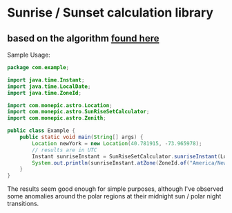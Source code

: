 # Sunrise / Sunset calculation library
## based on the algorithm [found here](http://edwilliams.org/sunrise_sunset_algorithm.htm)


Sample Usage: 

```java
package com.example;

import java.time.Instant;
import java.time.LocalDate;
import java.time.ZoneId;

import com.monepic.astro.Location;
import com.monepic.astro.SunRiseSetCalculator;
import com.monepic.astro.Zenith;

public class Example {
    public static void main(String[] args) {
        Location newYork = new Location(40.781915, -73.965978);
        // results are in UTC
        Instant sunriseInstant = SunRiseSetCalculator.sunriseInstant(LocalDate.now(), Zenith.OFFICIAL, newYork);
        System.out.println(sunriseInstant.atZone(ZoneId.of("America/New_York")));
    }
}
```

The results seem good enough for simple purposes, although I've observed some anomalies around the polar regions at their midnight sun / polar night transitions.
